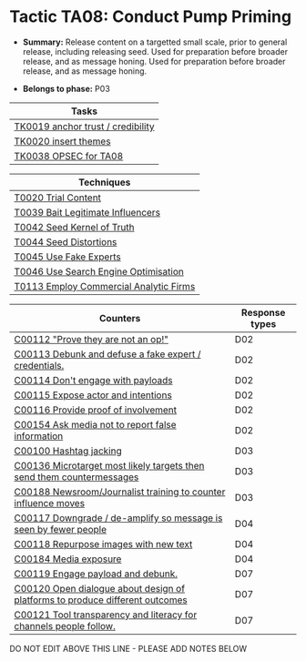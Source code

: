 # Tactic TA08: Conduct Pump Priming

* **Summary:** Release content on a targetted small scale, prior to general release, including releasing seed. Used for preparation before broader release, and as message honing. Used for preparation before broader release, and as message honing.

* **Belongs to phase:** P03



| Tasks |
| ----- |
| [TK0019 anchor trust / credibility](../../generated_pages/tasks/TK0019.md) |
| [TK0020 insert themes](../../generated_pages/tasks/TK0020.md) |
| [TK0038 OPSEC for TA08](../../generated_pages/tasks/TK0038.md) |



| Techniques |
| ---------- |
| [T0020 Trial Content](../../generated_pages/techniques/T0020.md) |
| [T0039 Bait Legitimate Influencers](../../generated_pages/techniques/T0039.md) |
| [T0042 Seed Kernel of Truth](../../generated_pages/techniques/T0042.md) |
| [T0044 Seed Distortions](../../generated_pages/techniques/T0044.md) |
| [T0045 Use Fake Experts](../../generated_pages/techniques/T0045.md) |
| [T0046 Use Search Engine Optimisation](../../generated_pages/techniques/T0046.md) |
| [T0113 Employ Commercial Analytic Firms](../../generated_pages/techniques/T0113.md) |



| Counters | Response types |
| -------- | -------------- |
| [C00112 "Prove they are not an op!"](../../generated_pages/counters/C00112.md) | D02 |
| [C00113 Debunk and defuse a fake expert / credentials.](../../generated_pages/counters/C00113.md) | D02 |
| [C00114 Don't engage with payloads](../../generated_pages/counters/C00114.md) | D02 |
| [C00115 Expose actor and intentions](../../generated_pages/counters/C00115.md) | D02 |
| [C00116 Provide proof of involvement](../../generated_pages/counters/C00116.md) | D02 |
| [C00154 Ask media not to report false information](../../generated_pages/counters/C00154.md) | D02 |
| [C00100 Hashtag jacking](../../generated_pages/counters/C00100.md) | D03 |
| [C00136 Microtarget most likely targets then send them countermessages](../../generated_pages/counters/C00136.md) | D03 |
| [C00188 Newsroom/Journalist training to counter influence moves](../../generated_pages/counters/C00188.md) | D03 |
| [C00117 Downgrade / de-amplify so message is seen by fewer people](../../generated_pages/counters/C00117.md) | D04 |
| [C00118 Repurpose images with new text](../../generated_pages/counters/C00118.md) | D04 |
| [C00184 Media exposure](../../generated_pages/counters/C00184.md) | D04 |
| [C00119 Engage payload and debunk.](../../generated_pages/counters/C00119.md) | D07 |
| [C00120 Open dialogue about design of platforms to produce different outcomes](../../generated_pages/counters/C00120.md) | D07 |
| [C00121 Tool transparency and literacy for channels people follow.](../../generated_pages/counters/C00121.md) | D07 |


DO NOT EDIT ABOVE THIS LINE - PLEASE ADD NOTES BELOW
